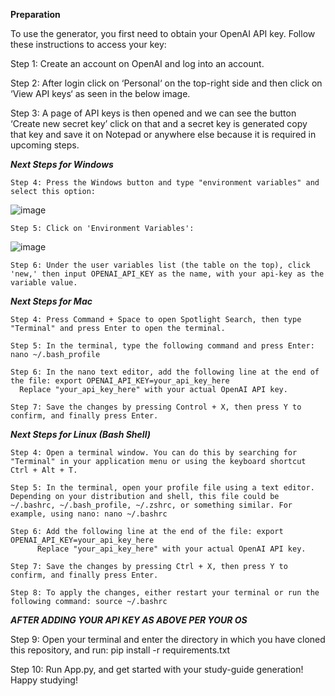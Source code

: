 ****Preparation****

To use the generator, you first need to obtain your OpenAI API key. Follow these instructions to access your key:

  Step 1: Create an account on OpenAI and log into an account.
  
  Step 2: After login click on ‘Personal‘ on the top-right side and then click on ‘View API keys‘ as seen in the below image.
  
  Step 3: A page of API keys is then opened and we can see the button ‘Create new secret key’ click on that and a secret key is generated copy that key and save it on Notepad or anywhere else because it is required in upcoming steps.
  
  **_Next Steps for Windows_**
  
    Step 4: Press the Windows button and type "environment variables" and select this option:
    
  ![image](https://github.com/ngholomennod/StudyGuideGenerator/assets/116604264/a276c973-7066-4b19-a5a6-a4170c894a40)
    
    Step 5: Click on 'Environment Variables':
    
  ![image](https://github.com/ngholomennod/StudyGuideGenerator/assets/116604264/a882af74-6e8a-43b4-b6f6-3c1498b2e2b7)
    
    Step 6: Under the user variables list (the table on the top), click 'new,' then input OPENAI_API_KEY as the name, with your api-key as the variable value.

  **_Next Steps for Mac_**

    Step 4: Press Command + Space to open Spotlight Search, then type "Terminal" and press Enter to open the terminal.
  
    Step 5: In the terminal, type the following command and press Enter: nano ~/.bash_profile
  
    Step 6: In the nano text editor, add the following line at the end of the file: export OPENAI_API_KEY=your_api_key_here
      Replace "your_api_key_here" with your actual OpenAI API key.
  
    Step 7: Save the changes by pressing Control + X, then press Y to confirm, and finally press Enter.

  **_Next Steps for Linux (Bash Shell)_**
  
    Step 4: Open a terminal window. You can do this by searching for "Terminal" in your application menu or using the keyboard shortcut Ctrl + Alt + T.
  
    Step 5: In the terminal, open your profile file using a text editor. Depending on your distribution and shell, this file could be ~/.bashrc, ~/.bash_profile, ~/.zshrc, or something similar. For example, using nano: nano ~/.bashrc
  
    Step 6: Add the following line at the end of the file: export OPENAI_API_KEY=your_api_key_here
          Replace "your_api_key_here" with your actual OpenAI API key.
  
    Step 7: Save the changes by pressing Ctrl + X, then press Y to confirm, and finally press Enter.
  
    Step 8: To apply the changes, either restart your terminal or run the following command: source ~/.bashrc

  **_AFTER ADDING YOUR API KEY AS ABOVE PER YOUR OS_**

  Step 9: Open your terminal and enter the directory in which you have cloned this repository, and run: pip install -r requirements.txt

  Step 10: Run App.py, and get started with your study-guide generation! Happy studying!
